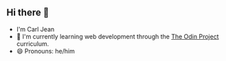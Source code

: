 ## Hi there 👋

<!--
**carljean/carljean** is a ✨ _special_ ✨ repository because its `README.md` (this file) appears on your GitHub profile.

Here are some ideas to get you started:

- 🔭 I’m currently working on ...
- 🌱 I’m currently learning ...
- 👯 I’m looking to collaborate on ...
- 🤔 I’m looking for help with ...
- 💬 Ask me about ...
- 📫 How to reach me: ...
- 😄 Pronouns: ...
- ⚡ Fun fact: ...
-->

- I'm Carl Jean
- 🌱 I'm currently learning web development through the [The Odin Project](https://www.theodinproject.com/) curriculum.
- 😄 Pronouns: he/him